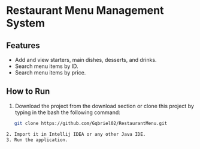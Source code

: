 # Restaurant Menu Management System

## Features
- Add and view starters, main dishes, desserts, and drinks.
- Search menu items by ID.
- Search menu items by price.

## How to Run
1. Download the project from the download section or clone this project by typing in the bash the following command:
```bash
   git clone https://github.com/Gqbriel02/RestaurantMenu.git

2. Import it in Intellij IDEA or any other Java IDE.
3. Run the application.
